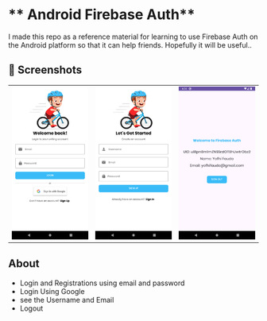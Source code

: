 # ** Android Firebase Auth** 

I made this repo as a reference material for learning to use Firebase Auth on the Android platform so that it can help friends. Hopefully it will be useful..<br>

## 📸 Screenshots
||||
|:----------------------------------------:|:-----------------------------------------:|:-----------------------------------------: |
| ![](login.png) | ![](register.png) | ![](result.png) |

## About
- Login and Registrations using email and password
- Login Using Google
- see the Username and Email
- Logout
